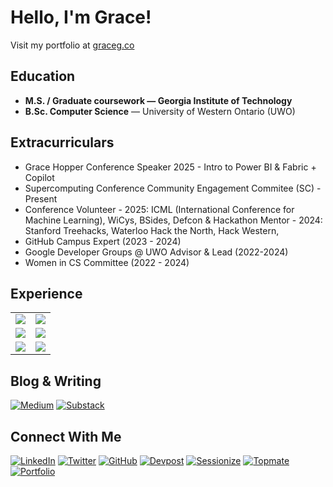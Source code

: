 # Hello, I'm Grace! 
<div align="left">
  <p>Visit my portfolio at <a href="https://graceg.co">graceg.co</a></p>
</div>

## Education
- **M.S. / Graduate coursework — Georgia Institute of Technology** 
- **B.Sc. Computer Science** — University of Western Ontario (UWO)

## Extracurriculars
- Grace Hopper Conference Speaker 2025 - Intro to Power BI & Fabric + Copilot 
- Supercomputing Conference Community Engagement Commitee (SC) - Present
- Conference Volunteer - 2025: ICML (International Conference for Machine Learning), WiCys, BSides, Defcon & Hackathon Mentor - 2024: Stanford Treehacks, Waterloo Hack the North, Hack Western, 
- GitHub Campus Expert (2023 - 2024)
- Google Developer Groups @ UWO Advisor & Lead (2022-2024)
- Women in CS Committee (2022 - 2024)

## Experience
<table>
  <tr>
    <td><a href="https://www.blog.graceg.co/p/my-microsoft-pm-internship?r=p43nz" target="_blank"><img src="https://img.shields.io/badge/Microsoft-0078D4?style=for-the-badge&logo=microsoft&logoColor=white" /></a></td>
    <td><a href="https://www.blog.graceg.co/p/building-machine-learningllm-observability?r=p43nz" target="_blank"><img src="https://img.shields.io/badge/Datadog-632CA6?style=for-the-badge&logo=datadog&logoColor=white" /></a></td>
  </tr>
  <tr>
    <td><a href="https://www.blog.graceg.co/p/my-software-development-engineer?r=p43nz" target="_blank"><img src="https://img.shields.io/badge/GoDaddy-1BDBDB?style=for-the-badge&logo=godaddy&logoColor=white" /></a></td>
    <td><a href="https://www.gbm.scotiabank.com/en.html" target="_blank"><img src="https://img.shields.io/badge/Scotiabank-FF0000?style=for-the-badge&logo=scotiabank&logoColor=white" /></a></td>
  </tr>
  <tr>
    <td><a href="https://www.otpp.com" target="_blank"><img src="https://img.shields.io/badge/Ontario_Teachers'-FF0000?style=for-the-badge&logoColor=white" /></a></td>
    <td><a href="https://www.sdmshn.ca/" target="_blank"><img src="https://img.shields.io/badge/Loblaw_Companies-000000?style=for-the-badge&logoColor=white" /></a></td>
  </tr>
</table>

## Blog & Writing
[![Medium](https://img.shields.io/badge/Medium-12100E?style=for-the-badge&logo=medium&logoColor=white)](https://medium.com/@1grace)
[![Substack](https://img.shields.io/badge/Substack-%23006f5c.svg?style=for-the-badge&logo=substack&logoColor=FF6719)](https://www.blog.graceg.co/about)

## Connect With Me
[![LinkedIn](https://img.shields.io/badge/LinkedIn-0077B5?style=for-the-badge&logo=linkedin&logoColor=white)](https://linkedin.com/in/1gracegong)
[![Twitter](https://img.shields.io/badge/Twitter-%231DA1F2.svg?style=for-the-badge&logo=X&logoColor=white)](https://x.com/graceg0ng)
[![GitHub](https://img.shields.io/badge/GitHub-100000?style=for-the-badge&logo=github&logoColor=white)](https://github.com/ggongg)
[![Devpost](https://img.shields.io/badge/Devpost-003E54?style=for-the-badge&logo=devpost&logoColor=white)](https://devpost.com/1grace)
[![Sessionize](https://img.shields.io/badge/Sessionize-1AB394?style=for-the-badge&logo=sessionize&logoColor=white)](https://sessionize.com/gracegong)
[![Topmate](https://img.shields.io/badge/Topmate-FF5722?style=for-the-badge&logoColor=white)](https://topmate.io/graceg)
[![Portfolio](https://img.shields.io/badge/Portfolio-FFD700?style=for-the-badge&logo=about.me&logoColor=black)](https://graceg.co)


